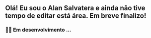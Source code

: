 ## Olá! Eu sou o Alan Salvatera e ainda não tive tempo de editar está área. Em breve finalizo!

### 👨‍💻 Em desenvolvimento ...


<!---
alansalvaterra/alansalvaterra is a ✨ special ✨ repository because its `README.md` (this file) appears on your GitHub profile.
You can click the Preview link to take a look at your changes.
--->
